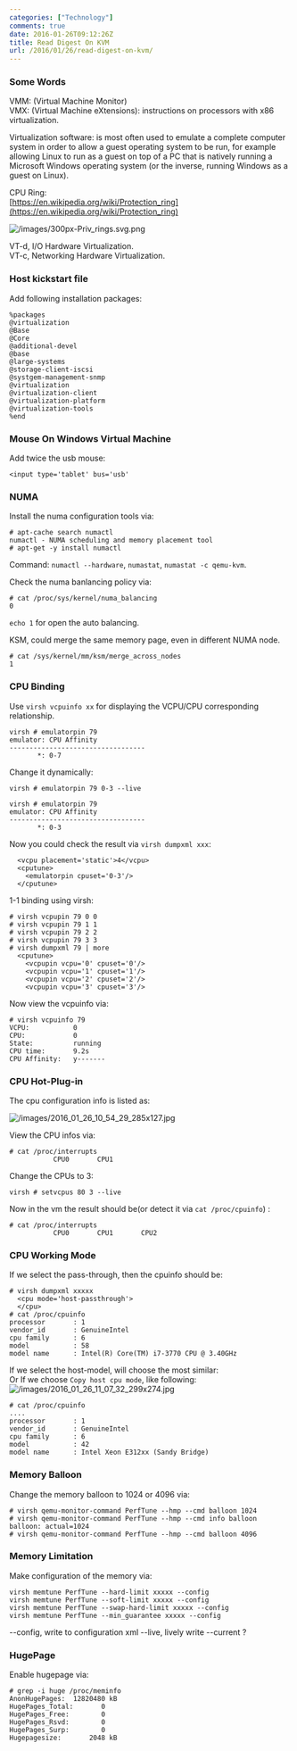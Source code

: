 ```yaml
---
categories: ["Technology"]
comments: true
date: 2016-01-26T09:12:26Z
title: Read Digest On KVM
url: /2016/01/26/read-digest-on-kvm/
---
```


### Some Words
VMM: (Virtual Machine Monitor)     
VMX: (Virtual Machine eXtensions):  instructions on processors with x86 virtualization.    

Virtualization software:  is most often used to emulate a complete computer system in
order to allow a guest operating system to be run, for example allowing Linux to run as
a guest on top of a PC that is natively running a Microsoft Windows operating system
(or the inverse, running Windows as a guest on Linux).   

CPU Ring:     
[https://en.wikipedia.org/wiki/Protection_ring](https://en.wikipedia.org/wiki/Protection_ring)    

![/images/300px-Priv_rings.svg.png](/images/300px-Priv_rings.svg.png)    

VT-d, I/O Hardware Virtualization.     
VT-c, Networking Hardware Virtualization.     

### Host kickstart file
Add following installation packages:    

```
%packages
@virtualization
@Base
@Core
@additional-devel
@base
@large-systems
@storage-client-iscsi
@systgem-management-snmp
@virtualization
@virtualization-client
@virtualization-platform
@virtualization-tools
%end
```

### Mouse On Windows Virtual Machine
Add twice the usb mouse:    

```
<input type='tablet' bus='usb'
```

### NUMA
Install the numa configuration tools via:    

```
# apt-cache search numactl
numactl - NUMA scheduling and memory placement tool
# apt-get -y install numactl
```
Command: `numactl --hardware`, `numastat`, `numastat -c qemu-kvm`.     

Check the numa banlancing policy via:    

```
# cat /proc/sys/kernel/numa_balancing
0
```
`echo 1` for open the auto balancing.  


KSM, could merge the same memory page, even in different NUMA node.    

```
# cat /sys/kernel/mm/ksm/merge_across_nodes 
1
```

### CPU Binding
Use `virsh vcpuinfo xx` for displaying the VCPU/CPU corresponding relationship.   

```
virsh # emulatorpin 79
emulator: CPU Affinity
----------------------------------
       *: 0-7
```

Change it dynamically:    

```
virsh # emulatorpin 79 0-3 --live

virsh # emulatorpin 79
emulator: CPU Affinity
----------------------------------
       *: 0-3
```

Now you could check the result via `virsh dumpxml xxx`:    

```
  <vcpu placement='static'>4</vcpu>
  <cputune>
    <emulatorpin cpuset='0-3'/>
  </cputune>
```

1-1 binding using virsh:    

```
# virsh vcpupin 79 0 0    
# virsh vcpupin 79 1 1
# virsh vcpupin 79 2 2
# virsh vcpupin 79 3 3
# virsh dumpxml 79 | more
  <cputune>
    <vcpupin vcpu='0' cpuset='0'/>
    <vcpupin vcpu='1' cpuset='1'/>
    <vcpupin vcpu='2' cpuset='2'/>
    <vcpupin vcpu='3' cpuset='3'/>
```

Now view the vcpuinfo via:    

```
# virsh vcpuinfo 79
VCPU:           0
CPU:            0
State:          running
CPU time:       9.2s
CPU Affinity:   y-------
```

### CPU Hot-Plug-in
The cpu configuration info is listed as:    

![/images/2016_01_26_10_54_29_285x127.jpg](/images/2016_01_26_10_54_29_285x127.jpg)    

View the CPU infos via:    

```
# cat /proc/interrupts 
           CPU0       CPU1       
```
Change the CPUs to 3:    

```
virsh # setvcpus 80 3 --live
```
Now in the vm the result should be(or detect it via `cat /proc/cpuinfo`) :    

```
# cat /proc/interrupts 
           CPU0       CPU1       CPU2  
```

### CPU Working Mode
If we select the pass-through, then the cpuinfo should be:    

```
# virsh dumpxml xxxxx
  <cpu mode='host-passthrough'>
  </cpu>
# cat /proc/cpuinfo
processor       : 1
vendor_id       : GenuineIntel
cpu family      : 6
model           : 58
model name      : Intel(R) Core(TM) i7-3770 CPU @ 3.40GHz
```

If we select the host-model, will choose the most similar:    
Or If we choose `Copy host cpu mode`, like following:    
![/images/2016_01_26_11_07_32_299x274.jpg](/images/2016_01_26_11_07_32_299x274.jpg)    

```
# cat /proc/cpuinfo
....
processor       : 1
vendor_id       : GenuineIntel
cpu family      : 6
model           : 42
model name      : Intel Xeon E312xx (Sandy Bridge)
```

### Memory Balloon
Change the memory balloon to 1024 or 4096 via:    

```
# virsh qemu-monitor-command PerfTune --hmp --cmd balloon 1024
# virsh qemu-monitor-command PerfTune --hmp --cmd info balloon
balloon: actual=1024
# virsh qemu-monitor-command PerfTune --hmp --cmd balloon 4096
```

### Memory Limitation
Make configuration of the memory via:    

```
virsh memtune PerfTune --hard-limit xxxxx --config
virsh memtune PerfTune --soft-limit xxxxx --config
virsh memtune PerfTune --swap-hard-limit xxxxx --config
virsh memtune PerfTune --min_guarantee xxxxx --config
```

--config, write to configuration xml
--live, lively write 
--current ?     


### HugePage
Enable hugepage via:    

```
# grep -i huge /proc/meminfo 
AnonHugePages:  12820480 kB
HugePages_Total:       0
HugePages_Free:        0
HugePages_Rsvd:        0
HugePages_Surp:        0
Hugepagesize:       2048 kB
```
